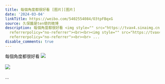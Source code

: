 ```yaml
---
title: 每個角度都很好看 [图片][图片]
date: '2024-03-04'
linkTitle: https://weibo.com/5402554084/O3tpFBqxG
source: 久保醬是ten使的微博
description: 每個角度都很好看 <img style="" src="https://tvax4.sinaimg.cn/large/005TCz76gy1hnf66hfl0fj31kw0pm44b.jpg"
  referrerpolicy="no-referrer"><br><br><img style="" src="https://tvax4.sinaimg.cn/large/005TCz76gy1hnf66hx9jbj31kw0pm7bv.jpg"
  referrerpolicy="no-referrer"><br><br> ...
disable_comments: true
---
```

每個角度都很好看 <img style="" src="https://tvax4.sinaimg.cn/large/005TCz76gy1hnf66hfl0fj31kw0pm44b.jpg" referrerpolicy="no-referrer"><br><br><img style="" src="https://tvax4.sinaimg.cn/large/005TCz76gy1hnf66hx9jbj31kw0pm7bv.jpg" referrerpolicy="no-referrer"><br><br> ...